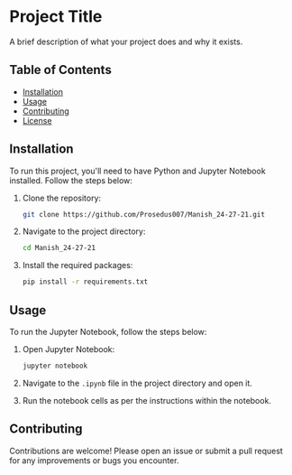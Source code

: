 # Project Title

A brief description of what your project does and why it exists.

## Table of Contents

- [Installation](#installation)
- [Usage](#usage)
- [Contributing](#contributing)
- [License](#license)

## Installation

To run this project, you'll need to have Python and Jupyter Notebook installed. Follow the steps below:

1. Clone the repository:
    ```bash
    git clone https://github.com/Prosedus007/Manish_24-27-21.git
    ```
   
2. Navigate to the project directory:
    ```bash
    cd Manish_24-27-21
    ```

3. Install the required packages:
    ```bash
    pip install -r requirements.txt
    ```

## Usage

To run the Jupyter Notebook, follow the steps below:

1. Open Jupyter Notebook:
    ```bash
    jupyter notebook
    ```

2. Navigate to the `.ipynb` file in the project directory and open it.

3. Run the notebook cells as per the instructions within the notebook.

## Contributing

Contributions are welcome! Please open an issue or submit a pull request for any improvements or bugs you encounter.


